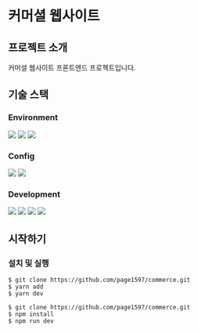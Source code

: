 # 커머셜 웹사이트

## 프로젝트 소개
커머셜 웹사이트 프론트엔드 프로젝트입니다.

## 기술 스택
### Environment
<span>
  <img src="https://img.shields.io/badge/visual studio code-007ACC?style=for-the-badge&logo=visualstudiocode&logoColor=white"> 
  <img src="https://img.shields.io/badge/git-F05032?style=for-the-badge&logo=git&logoColor=white"> 
  <img src="https://img.shields.io/badge/github-181717?style=for-the-badge&logo=github&logoColor=white"> 
</span>

### Config
<span>
  <img src="https://img.shields.io/badge/Yarn-2C8EBB?style=for-the-badge&logo=yarn&logoColor=white"> 
  <img src="https://img.shields.io/badge/Vite-646CFF?style=for-the-badge&logo=Vite&logoColor=white">
</span>

### Development
<span>
  <img src="https://img.shields.io/badge/react-61DAFB?style=for-the-badge&logo=react&logoColor=black"> 
  <img src="https://img.shields.io/badge/Typescript-3178C6?style=for-the-badge&logo=Typescript&logoColor=white"/>
  <img src="https://img.shields.io/badge/Tailwind CSS-06B6D4?style=for-the-badge&logo=Tailwind CSS&logoColor=white"/>
  <img src="https://img.shields.io/badge/shadcnui-000000?style=for-the-badge&logo=shadcnui&logoColor=white">
</span>

## 시작하기
### 설치 및 실행
```shell
$ git clone https://github.com/page1597/commerce.git
$ yarn add
$ yarn dev
```
```shell
$ git clone https://github.com/page1597/commerce.git
$ npm install
$ npm run dev
```


